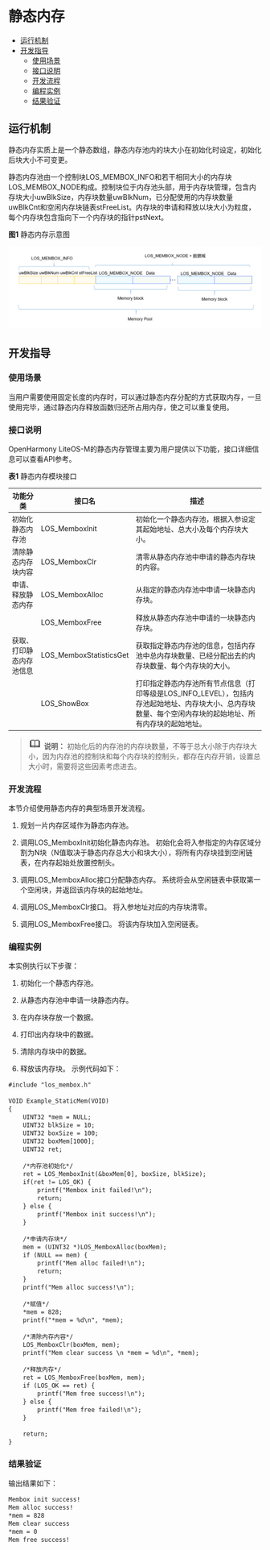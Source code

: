 # 静态内存

- [运行机制](#运行机制)
- [开发指导](#开发指导)
  - [使用场景](#使用场景)
  - [接口说明](#接口说明)
  - [开发流程](#开发流程)
  - [编程实例](#编程实例)
  - [结果验证](#结果验证)

## 运行机制

静态内存实质上是一个静态数组，静态内存池内的块大小在初始化时设定，初始化后块大小不可变更。

静态内存池由一个控制块LOS_MEMBOX_INFO和若干相同大小的内存块LOS_MEMBOX_NODE构成。控制块位于内存池头部，用于内存块管理，包含内存块大小uwBlkSize，内存块数量uwBlkNum，已分配使用的内存块数量uwBlkCnt和空闲内存块链表stFreeList。内存块的申请和释放以块大小为粒度，每个内存块包含指向下一个内存块的指针pstNext。

**图1** 静态内存示意图

![zh-cn_image_0000001199352039](figures/zh-cn_image_0000001199352039.png)


## 开发指导


### 使用场景

当用户需要使用固定长度的内存时，可以通过静态内存分配的方式获取内存，一旦使用完毕，通过静态内存释放函数归还所占用内存，使之可以重复使用。


### 接口说明

OpenHarmony LiteOS-M的静态内存管理主要为用户提供以下功能，接口详细信息可以查看API参考。

**表1** 静态内存模块接口

| 功能分类 | 接口名 | 描述 | 
| -------- | -------- | -------- |
| 初始化静态内存池 | LOS_MemboxInit | 初始化一个静态内存池，根据入参设定其起始地址、总大小及每个内存块大小。 | 
| 清除静态内存块内容 | LOS_MemboxClr | 清零从静态内存池中申请的静态内存块的内容。 | 
| 申请、释放静态内存 | LOS_MemboxAlloc | 从指定的静态内存池中申请一块静态内存块。 | 
| | LOS_MemboxFree | 释放从静态内存池中申请的一块静态内存块。 | 
| 获取、打印静态内存池信息 | LOS_MemboxStatisticsGet | 获取指定静态内存池的信息，包括内存池中总内存块数量、已经分配出去的内存块数量、每个内存块的大小。 | 
| | LOS_ShowBox | 打印指定静态内存池所有节点信息（打印等级是LOS_INFO_LEVEL），包括内存池起始地址、内存块大小、总内存块数量、每个空闲内存块的起始地址、所有内存块的起始地址。 | 

> ![icon-note.gif](public_sys-resources/icon-note.gif) **说明：**
> 初始化后的内存池的内存块数量，不等于总大小除于内存块大小，因为内存池的控制块和每个内存块的控制头，都存在内存开销，设置总大小时，需要将这些因素考虑进去。


### 开发流程

本节介绍使用静态内存的典型场景开发流程。

1. 规划一片内存区域作为静态内存池。

2. 调用LOS_MemboxInit初始化静态内存池。
   初始化会将入参指定的内存区域分割为N块（N值取决于静态内存总大小和块大小），将所有内存块挂到空闲链表，在内存起始处放置控制头。

3. 调用LOS_MemboxAlloc接口分配静态内存。
   系统将会从空闲链表中获取第一个空闲块，并返回该内存块的起始地址。

4. 调用LOS_MemboxClr接口。
   将入参地址对应的内存块清零。

5. 调用LOS_MemboxFree接口。
   将该内存块加入空闲链表。


### 编程实例

本实例执行以下步骤：

1. 初始化一个静态内存池。

2. 从静态内存池中申请一块静态内存。

3. 在内存块存放一个数据。

4. 打印出内存块中的数据。

5. 清除内存块中的数据。

6. 释放该内存块。
   示例代码如下：

```
#include "los_membox.h"

VOID Example_StaticMem(VOID)
{
    UINT32 *mem = NULL;
    UINT32 blkSize = 10;
    UINT32 boxSize = 100;
    UINT32 boxMem[1000];
    UINT32 ret;

    /*内存池初始化*/
    ret = LOS_MemboxInit(&boxMem[0], boxSize, blkSize);
    if(ret != LOS_OK) {
        printf("Membox init failed!\n");
        return;
    } else {
        printf("Membox init success!\n");
    }

    /*申请内存块*/
    mem = (UINT32 *)LOS_MemboxAlloc(boxMem);
    if (NULL == mem) {
        printf("Mem alloc failed!\n");
        return;
    }
    printf("Mem alloc success!\n");

    /*赋值*/
    *mem = 828;
    printf("*mem = %d\n", *mem);

    /*清除内存内容*/
    LOS_MemboxClr(boxMem, mem);
    printf("Mem clear success \n *mem = %d\n", *mem);

    /*释放内存*/
    ret = LOS_MemboxFree(boxMem, mem);
    if (LOS_OK == ret) {
        printf("Mem free success!\n");
    } else {
        printf("Mem free failed!\n");
    }

    return;
}
```


### 结果验证

输出结果如下：

```
Membox init success!
Mem alloc success!
*mem = 828
Mem clear success   
*mem = 0
Mem free success!
```

